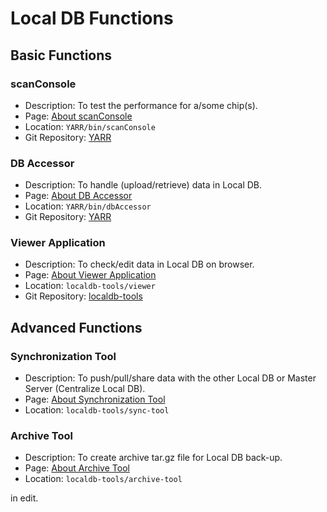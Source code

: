 # Local DB Functions

## Basic Functions

### scanConsole

- Description: To test the performance for a/some chip(s).
- Page: [About scanConsole](scanconsole.md)
- Location: `YARR/bin/scanConsole`
- Git Repository: [YARR](https://gitlab.cern.ch/YARR/YARR)

### DB Accessor

- Description: To handle (upload/retrieve) data in Local DB.
- Page: [About DB Accessor](accessor.md)
- Location: `YARR/bin/dbAccessor`
- Git Repository: [YARR](https://gitlab.cern.ch/YARR/YARR)

### Viewer Application

- Description: To check/edit data in Local DB on browser.
- Page: [About Viewer Application](viewer.md)
- Location: `localdb-tools/viewer`
- Git Repository: [localdb-tools](https://gitlab.cern.ch/YARR/localdb-tools)

## Advanced Functions

### Synchronization Tool

- Description: To push/pull/share data with the other Local DB or Master Server (Centralize Local DB).
- Page: [About Synchronization Tool](sync.md)
- Location: `localdb-tools/sync-tool`

### Archive Tool

- Description: To create archive tar.gz file for Local DB back-up.
- Page: [About Archive Tool](archive.md)
- Location: `localdb-tools/archive-tool`


in edit.

<!--TODO

### Uploader

- Description: To upload data (test data, chip data, user data, site data ...) into Local DB.
- Page: [About Upload Tool](upload.md)
- Location: `YARR/localdb`

### Retriever

- Description: To retrieve data (data log, data files) from Local DB.
- Page: [About Retrieve Tool](retrieve.md)
- Location: `YARR/localdb`

### ITkPD Interface

- Description: To communicate with ITkPD.
- Page: [About ITkPD Interface](itkpd-interface.md)
- Location: `localdb-tools/itkpd-interface`

-->
